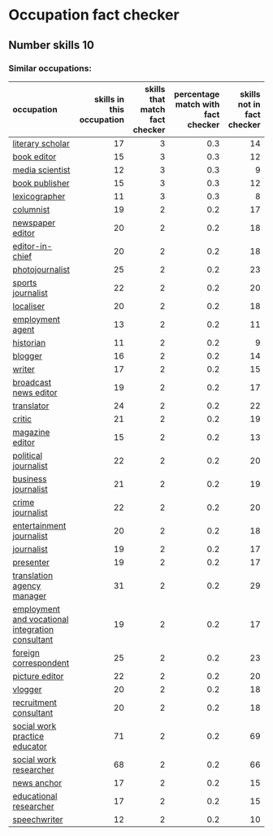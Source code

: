 # Occupation fact checker
## Number skills 10
### Similar occupations:
| occupation                                                                                              |   skills in this occupation |   skills that match fact checker |   percentage match with fact checker |   skills not in fact checker |
|:--------------------------------------------------------------------------------------------------------|----------------------------:|---------------------------------:|-------------------------------------:|-----------------------------:|
| [literary scholar](literary_scholar.md)                                                                 |                          17 |                                3 |                                  0.3 |                           14 |
| [book editor](book_editor.md)                                                                           |                          15 |                                3 |                                  0.3 |                           12 |
| [media scientist](media_scientist.md)                                                                   |                          12 |                                3 |                                  0.3 |                            9 |
| [book publisher](book_publisher.md)                                                                     |                          15 |                                3 |                                  0.3 |                           12 |
| [lexicographer](lexicographer.md)                                                                       |                          11 |                                3 |                                  0.3 |                            8 |
| [columnist](columnist.md)                                                                               |                          19 |                                2 |                                  0.2 |                           17 |
| [newspaper editor](newspaper_editor.md)                                                                 |                          20 |                                2 |                                  0.2 |                           18 |
| [editor-in-chief](editor-in-chief.md)                                                                   |                          20 |                                2 |                                  0.2 |                           18 |
| [photojournalist](photojournalist.md)                                                                   |                          25 |                                2 |                                  0.2 |                           23 |
| [sports journalist](sports_journalist.md)                                                               |                          22 |                                2 |                                  0.2 |                           20 |
| [localiser](localiser.md)                                                                               |                          20 |                                2 |                                  0.2 |                           18 |
| [employment agent](employment_agent.md)                                                                 |                          13 |                                2 |                                  0.2 |                           11 |
| [historian](historian.md)                                                                               |                          11 |                                2 |                                  0.2 |                            9 |
| [blogger](blogger.md)                                                                                   |                          16 |                                2 |                                  0.2 |                           14 |
| [writer](writer.md)                                                                                     |                          17 |                                2 |                                  0.2 |                           15 |
| [broadcast news editor](broadcast_news_editor.md)                                                       |                          19 |                                2 |                                  0.2 |                           17 |
| [translator](translator.md)                                                                             |                          24 |                                2 |                                  0.2 |                           22 |
| [critic](critic.md)                                                                                     |                          21 |                                2 |                                  0.2 |                           19 |
| [magazine editor](magazine_editor.md)                                                                   |                          15 |                                2 |                                  0.2 |                           13 |
| [political journalist](political_journalist.md)                                                         |                          22 |                                2 |                                  0.2 |                           20 |
| [business journalist](business_journalist.md)                                                           |                          21 |                                2 |                                  0.2 |                           19 |
| [crime journalist](crime_journalist.md)                                                                 |                          22 |                                2 |                                  0.2 |                           20 |
| [entertainment journalist](entertainment_journalist.md)                                                 |                          20 |                                2 |                                  0.2 |                           18 |
| [journalist](journalist.md)                                                                             |                          19 |                                2 |                                  0.2 |                           17 |
| [presenter](presenter.md)                                                                               |                          19 |                                2 |                                  0.2 |                           17 |
| [translation agency manager](translation_agency_manager.md)                                             |                          31 |                                2 |                                  0.2 |                           29 |
| [employment and vocational integration consultant](employment_and_vocational_integration_consultant.md) |                          19 |                                2 |                                  0.2 |                           17 |
| [foreign correspondent](foreign_correspondent.md)                                                       |                          25 |                                2 |                                  0.2 |                           23 |
| [picture editor](picture_editor.md)                                                                     |                          22 |                                2 |                                  0.2 |                           20 |
| [vlogger](vlogger.md)                                                                                   |                          20 |                                2 |                                  0.2 |                           18 |
| [recruitment consultant](recruitment_consultant.md)                                                     |                          20 |                                2 |                                  0.2 |                           18 |
| [social work practice educator](social_work_practice_educator.md)                                       |                          71 |                                2 |                                  0.2 |                           69 |
| [social work researcher](social_work_researcher.md)                                                     |                          68 |                                2 |                                  0.2 |                           66 |
| [news anchor](news_anchor.md)                                                                           |                          17 |                                2 |                                  0.2 |                           15 |
| [educational researcher](educational_researcher.md)                                                     |                          17 |                                2 |                                  0.2 |                           15 |
| [speechwriter](speechwriter.md)                                                                         |                          12 |                                2 |                                  0.2 |                           10 |
